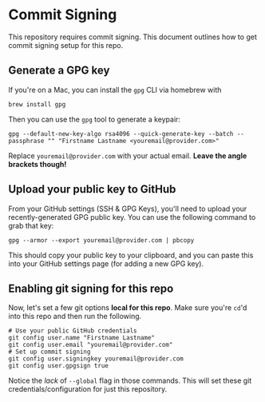 # Commit Signing

This repository requires commit signing. This document outlines how to get commit signing setup for this repo.

## Generate a GPG key

If you're on a Mac, you can install the `gpg` CLI via homebrew with

```shell
brew install gpg
```

Then you can use the `gpg` tool to generate a keypair:

```shell
gpg --default-new-key-algo rsa4096 --quick-generate-key --batch --passphrase "" "Firstname Lastname <youremail@provider.com>"
```

Replace `youremail@provider.com` with your actual email. **Leave the angle brackets though!**

## Upload your public key to GitHub

From your GitHub settings (SSH & GPG Keys), you'll need to upload your recently-generated GPG public key. You can use the following command to grab that key:

```shell
gpg --armor --export youremail@provider.com | pbcopy
```

This should copy your public key to your clipboard, and you can paste this into your GitHub settings page (for adding a new GPG key).

## Enabling git signing for this repo

Now, let's set a few git options **local for this repo**. Make sure you're `cd`'d into this repo and then run the following.

```shell
# Use your public GitHub credentials
git config user.name "Firstname Lastname"
git config user.email "youremail@provider.com"
# Set up commit signing
git config user.signingkey youremail@provider.com 
git config user.gpgsign true
```

Notice the *lack* of `--global` flag in those commands. This will set these git credentials/configuration for just this repository.